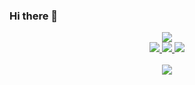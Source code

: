 ### Hi there 👋


<div align= "center">
    <img src="https://capsule-render.vercel.app/api?type=waving&color=0:fffb8a,100:ffadf4&height=180&text=%20hyeryeon's%20github&animation=fadeIn&fontColor=3d3678&fontSize=50" />
    </div>
    
<div align= "center"> 
    



<div align= "center">  
    <div style="font-weight: 700; font-size: 15px; text-align: center; color: #282d33;">  </div> 
    </div>
    <div align= "center">
     <div align= "center"> <a href=mailto:ahr020532@gmail.com> <img src="https://img.shields.io/badge/Gmail-EA4335?style=for-the-badge&logo=Gmail&logoColor=white&link=mailto:ahr020532@gmail.com"> </a>
         <a href=hyeroneey> <img src="https://img.shields.io/badge/Instagram-E4405F?style=for-the-badge&logo=Instagram&logoColor=white&link=hyeroneey"> </a>
         <a href=> <img src="https://img.shields.io/badge/Notion-000000?style=for-the-badge&logo=Notion&logoColor=white&link="> </a>
          </div>  <br> 
    <div align= "center">  </div> 
    </div>
    <div align= "center"> 
     <div align= "center">  <img src="https://github-readme-stats.vercel.app/api/top-langs/?username=anhyeryeon2&layout=compact&bg_color=180,000000,&title_color=000000&text_color=000000"
          /> </div> 
    </div>
    


